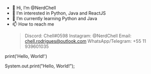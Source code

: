 - 👋 Hi, I’m @NerdChell
- 👀 I’m interested in Python, Java and ReactJS
- 🌱 I’m currently learning Python and Java
- 📫 How to reach me 
    > Discord: Chell#0598
     > Instagram: @NerdChell
    > Email: chell.rodrigues@outlook.com
     > WhatsApp/Telegram: +55 11 939601035


print('Hello, World!')

System.out.print("Hello, World!");
